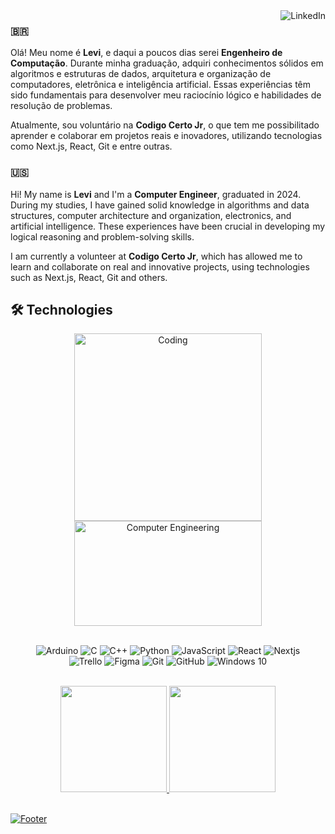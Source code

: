 <a align="right" href="https://www.linkedin.com/in/carlos-levi-099761202" target="_blank">
  <img align="right" loading="lazy" src="https://img.shields.io/badge/-LinkedIn-%230077B5?style=for-the-badge&logo=linkedin&logoColor=white" alt="LinkedIn">
</a>

### 🇧🇷 

Olá! Meu nome é **Levi**, e daqui a poucos dias serei **Engenheiro de Computação**. Durante minha graduação, adquiri conhecimentos sólidos em algoritmos e estruturas de dados, arquitetura e organização de computadores, eletrônica e inteligência artificial. Essas experiências têm sido fundamentais para desenvolver meu raciocínio lógico e habilidades de resolução de problemas.

Atualmente, sou voluntário na **Codigo Certo Jr**, o que tem me possibilitado aprender e colaborar em projetos reais e inovadores, utilizando tecnologias como Next.js, React, Git e entre outras.

### 🇺🇸 

Hi! My name is **Levi** and I'm a **Computer Engineer**, graduated in 2024. During my studies, I have gained solid knowledge in algorithms and data structures, computer architecture and organization, electronics, and artificial intelligence. These experiences have been crucial in developing my logical reasoning and problem-solving skills.

I am currently a volunteer at **Codigo Certo Jr**, which has allowed me to learn and collaborate on real and innovative projects, using technologies such as Next.js, React, Git and others.

## 🛠️ Technologies

<div align="center">
  <img src="https://media.giphy.com/media/ZVik7pBtu9dNS/giphy.gif" alt="Coding" width="300"/>
  <img src="https://i.pinimg.com/originals/f5/8f/e8/f58fe8e19a7e25ddf0c459a3599261d6.gif" alt="Computer Engineering" height="168" width="300"/>
</div>
<br>
<!--div align="center">
  <img src="https://skillicons.dev/icons?i=c,cpp,python,git,github,vscode,trello,windows,html,css,js,react,figma,&theme=dark"/>
</div-->

<p align="center" width="200">
  <img alt="Arduino" src="https://img.shields.io/badge/-Arduino-00979D?style=for-the-badge&logo=Arduino&logoColor=white"/>
  <img alt="C" src="https://img.shields.io/badge/c-%2300599C.svg?style=for-the-badge&logo=c&logoColor=white"/>
  <img alt="C++" src="https://img.shields.io/badge/c++-%2300599C.svg?style=for-the-badge&logo=c%2B%2B&logoColor=white"/>
  <img alt="Python" src="https://img.shields.io/badge/python-%2314354C.svg?style=for-the-badge&logo=python&logoColor=white"/>
  <img alt="JavaScript" src="https://img.shields.io/badge/javascript-%23323330.svg?style=for-the-badge&logo=javascript&logoColor=%23F7DF1E"/>
  <img alt="React" src="https://img.shields.io/badge/react-%2320232a.svg?style=for-the-badge&logo=react&logoColor=%2361DAFB"/>
  <img alt="Nextjs" src="https://img.shields.io/badge/Next-black?style=for-the-badge&logo=next.js&logoColor=white"/>
  <br>
  <img alt="Trello" src="https://img.shields.io/badge/Trello-%23026AA7.svg?style=for-the-badge&logo=Trello&logoColor=white"/>
  <img alt="Figma" src="https://img.shields.io/badge/-Figma-F24E1E?style=for-the-badge&logo=figma&logoColor=white"/>
  <img alt="Git" src="https://img.shields.io/badge/git-%23F05033.svg?style=for-the-badge&logo=git&logoColor=white"/>
  <img alt="GitHub" src="https://img.shields.io/badge/github-%23121011.svg?style=for-the-badge&logo=github&logoColor=white"/>
  <img alt="Windows 10" src="https://img.shields.io/badge/Windows-0078D6?style=for-the-badge&logo=windows&logoColor=white" />
</p>

<br>
<div align="center">
  <a href="https://github.com/carlos-levi">
  <img height="170em" src="https://github-readme-stats.vercel.app/api?username=carlos-levi&rank_icon=github&show_icons=true&theme=dracula&include_all_commits=true&border_radius=15&count_private=true&hide_border=true&title_color=87CEFA&icon_color=FFD700&layout=compact"/>
  <img height="170em" src="https://github-readme-stats.vercel.app/api/top-langs/?username=carlos-levi&size_weight=0.5&count_weight=0.5&layout=compact&langs_count=10&theme=dracula&hide_border=true&border_radius=10&title_color=87CEFA&icon_color=FFD700"/>
</div>
<br>

![Footer](https://capsule-render.vercel.app/api?type=waving&color=gradient&height=120&section=footer&width=100%)
